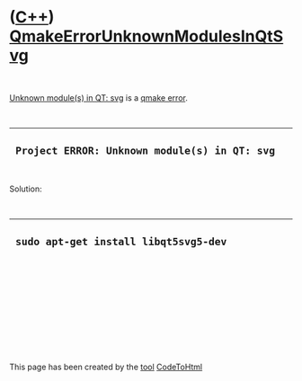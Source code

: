 



 

 

 

 

 

([C++](Cpp.md)) [QmakeErrorUnknownModulesInQtSvg](CppQmakeErrorUnknownModulesInQtSvg.md)
==========================================================================================

 

[Unknown module(s) in QT: svg](CppQmakeErrorUnknownModulesInQtSvg.md)
is a [qmake error](CppQmakeError.md).

 

  ------------------------------------------------
  ` Project ERROR: Unknown module(s) in QT: svg`
  ------------------------------------------------

 

Solution:

 

  ----------------------------------------
  ` sudo apt-get install libqt5svg5-dev`
  ----------------------------------------

 

 

 

 

 





 




This page has been created by the [tool](Tools.md)
[CodeToHtml](ToolCodeToHtml.md)
